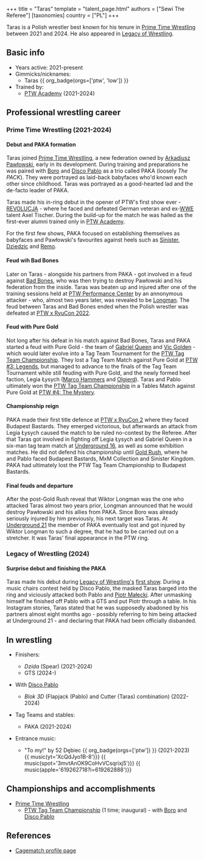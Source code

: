 +++
title = "Taras"
template = "talent_page.html"
authors = ["Sewi The Referee"]
[taxonomies]
country = ["PL"]
+++

Taras is a Polish wrestler best known for his tenure in [Prime Time Wrestling](@/o/ptw.md) between 2021 and 2024. He also appeared in [Legacy of Wrestling](@/o/low.md).

## Basic info

* Years active: 2021-present
* Gimmicks/nicknames:
  - Taras {{ org_badge(orgs=['ptw', 'low']) }}
* Trained by:
  - [PTW Academy](@/o/ptw-academy.md) (2021-2024)
 
## Professional wrestling career

### Prime Time Wrestling (2021-2024)

#### Debut and PAKA formation

Taras joined [Prime Time Wrestling](@/o/ptw.md), a new federation owned by [Arkadiusz Pawłowski](@/w/pan-pawlowski.md), early in its development. During training and preparations he was paired with [Boro](@/w/boro.md) and [Disco Pablo](@/w/disco-pablo.md) as a trio called PAKA (loosely _The PACK_). They were portrayed as laid-back babyfaces who'd known each other since childhood. Taras was portrayed as a good-hearted lad and the de-facto leader of PAKA.

Taras made his in-ring debut in the opener of PTW's first show ever - [REVOLUCJA](@/e/ptw/2021-10-09-ptw-1-revolucja.md) - where he faced and defeated German veteran and ex-[WWE](@/o/wwe.md) talent Axel Tischer. During the build-up for the match he was hailed as the first-ever alumni trained only in [PTW Academy](@/o/ptw-academy.md).

For the first few shows, PAKA focused on establishing themselves as babyfaces and Pawłowski's favourites against heels such as [Sinister](@/w/sinister.md), [Dziedzic](@/w/dziedzic.md) and [Remo](@/w/remo.md).

#### Feud wih Bad Bones

Later on Taras - alongside his partners from PAKA - got involved in a feud against [Bad Bones](bad-bones.md), who was then trying to destroy Pawłowski and his federation from the inside. Taras was beaten up and injured after one of the training sessions held at [PTW Performance Center](@/v/ptw-targowa.md) by an annonymous attacker - who, almost two years later, was revealed to be [Longman](@/w/wiktor-longman.md). The feud between Taras and Bad Bones ended when the Polish wrestler was defeated at [PTW x RyuCon 2022](@/e/ptw/2022-07-31-ptw-x-ryucon.md).

#### Feud with Pure Gold

Not long after his defeat in his match against Bad Bones, Taras and PAKA started a feud with Pure Gold - the team of [Gabriel Queen](@/w/gabriel-queen.md) and [Vic Golden](@/w/vic-golden.md) - which would later evolve into a Tag Team Tournament for the [PTW Tag Team Championship](@/c/ptw-tag-team-championship.md). They lost a Tag Team Match against Pure Gold at [PTW #3: Legends](@/e/ptw/2022-11-26-ptw-3-legends.md), but managed to advance to the finals of the Tag Team Tournament while still feuding with Pure Gold, and the newly formed heel faction, Legia Łysych ([Marco Hammers](@/w/marco-hammers.md) and [Olgierd](@/w/olgierd.md)). Taras and Pablo ultimately won the [PTW Tag Team Championship](@/c/ptw-tag-team-championship.md) in a Tables Match against Pure Gold at [PTW #4: The Mystery](@/e/ptw/2023-06-25-ptw-4-mystery.md).

#### Championship reign

PAKA made their first title defence at [PTW x RyuCon 2](@/e/ptw/2023-07-16-ptw-x-ryucon.md) where they faced Budapest Bastards. They emerged victorious, but afterwards an attack from Legia Łysych caused the match to be ruled no-contest by the Referee. After that Taras got involved in fighting off Legia Łysych and Gabriel Queen in a six-man tag team match at [Underground 16](@/e/ptw/2023-07-30-ptw-underground-16.md), as well as some exhibition matches. He did not defend his championship until [Gold Rush](@/e/ptw/2024-02-03-ptw-5-gold-rush.md), where he and Pablo faced Budapest Bastards, MxM Collection and Sinister Kingdom. PAKA had ultimately lost the PTW Tag Team Championship to Budapest Bastards.

#### Final feuds and departure

After the post-Gold Rush reveal that Wiktor Longman was the one who attacked Taras almost two years prior, Longman announced that he would destroy Pawłowski and his allies from PAKA. Since Boro was already seriously injured by him previously, his next target was Taras. At [Underground 21](@/e/ptw/2024-04-13-ptw-underground-21.md) the member of PAKA eventually lost and got injured by Wiktor Longman to such a degree, that he had to be carried out on a stretcher. It was Taras' final appearance in the PTW ring.

### Legacy of Wrestling (2024)

#### Surprise debut and finishing the PAKA

Taras made his debut during [Legacy of Wrestling's](@/o/low.md) [first show](@/e/low/2024-12-01-low-1.md). During a music chairs contest held by Disco Pablo, the masked Taras barged into the ring and viciously attacked both Pablo and [Piotr Małecki](@/w/piotr-malecki.md). After unmasking himself he finished off Pablo with a GTS and put Piotr through a table.
In his Instagram stories, Taras stated that he was supposedly abadoned by his partners almost eight months ago - possibly referring to him being attacked at Underground 21 - and declaring that PAKA had been officially disbanded.

## In wrestling

* Finishers:
  - _Dzida_ (Spear) (2021-2024)
  - GTS (2024-)

* With [Disco Pablo](@/w/disco-pablo.md)
  - _Blok 3D_ (Flapjack (Pablo) and Cutter (Taras) combination) (2022-2024)

* Tag Teams and stables:
  - PAKA (2021-2024)

* Entrance music:
  - "To my!" by 52 Dębiec
 {{ org_badge(orgs=['ptw']) }} (2021-2023) <br>
 {{ music(yt='XcQdJyo1B-8')}}
 {{ music(spot='3mvtAnOK9CoHvVCsqrixj5')}}
 {{ music(apple='619262718?i=619262888')}}

## Championships and accomplishments

* [Prime Time Wrestling](@/o/ptw.md)
  - [PTW Tag Team Championship](@/c/ptw-tag-team-championship.md) (1 time; inaugural) - with [Boro](@/w/boro.md) and [Disco Pablo](@/w/disco-pablo.md)

## References

* [Cagematch profile page](https://www.cagematch.net/?id=2&nr=27194)
